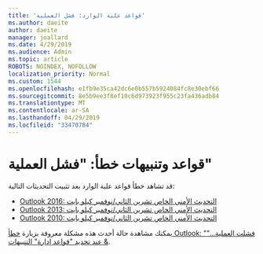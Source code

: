 ```yaml
---
title: 'قواعد علبة الوارد: فشل العملية'
ms.author: daeite
author: daeite
manager: joallard
ms.date: 4/29/2019
ms.audience: Admin
ms.topic: article
ROBOTS: NOINDEX, NOFOLLOW
localization_priority: Normal
ms.custom: 1544
ms.openlocfilehash: e1fb9e35ca42dc6e0b557b5924084fc8e30ebf66
ms.sourcegitcommit: 8e5b9ee3f8ef10c6d973923f955c23fa436adb84
ms.translationtype: MT
ms.contentlocale: ar-SA
ms.lasthandoff: 04/29/2019
ms.locfileid: "33470784"
---
```

# <a name="rules-and-alerts-error-the-operation-failed"></a>قواعد وتنبيهات خطأ: "فشل العملية"

قد تشاهد خطأ قواعد علبة الوارد بعد تثبيت التحديثات التالية:
- [Outlook 2016: التحديث الأمني الخاص تشرين الثاني/نوفمبر كيلو بايت](https://support.microsoft.com/help/4461506)
- [Outlook 2013: التحديث الأمني الخاص تشرين الثاني/نوفمبر كيلو بايت](https://support.microsoft.com/help/4461486)
- [Outlook 2010: التحديث الأمني الخاص تشرين الثاني/نوفمبر كيلو بايت](https://support.microsoft.com/help/4461585) 

يمكنك مشاهدة حالة أحدث هذه مشكلة معروفة بزيارة [خطأ Outlook: "فشلت العملية..." عند تحديد "قواعد إدارة" التنبيهات &](https://support.office.com/en-us/article/Outlook-Error-The-operation-failed-when-selecting-Manage-Rules-Alerts-64b6ff77-98c2-4564-9cbf-25bd8e17fb8b%20).